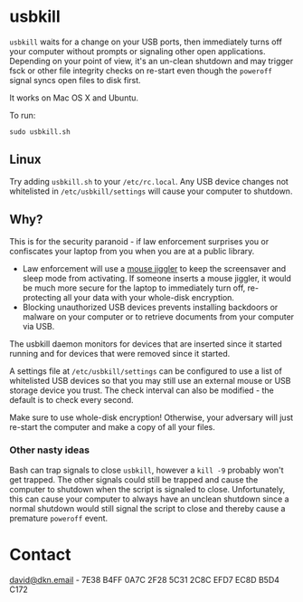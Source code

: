 # usbkill

`usbkill` waits for a change on your USB ports, then immediately turns
off your computer without prompts or signaling other open applications.
Depending on your point of view, it's an un-clean shutdown and may
trigger fsck or other file integrity checks on re-start even though
the `poweroff` signal syncs open files to disk first.

It works on Mac OS X and Ubuntu.

To run:

```shell
sudo usbkill.sh
```

## Linux

Try adding `usbkill.sh` to your `/etc/rc.local`. Any USB device
changes not whitelisted in `/etc/usbkill/settings` will cause your
computer to shutdown.

## Why?
This is for the security paranoid - if law enforcement surprises you or
confiscates your laptop from you when you are at a public library.

* Law enforcement will use a
[mouse jiggler](http://www.amazon.com/gp/product/B00MTZY7Y4/ref=as_li_tl?ie=UTF8&camp=1789&creative=390957&creativeASIN=B00MTZY7Y4&linkCode=as2&tag=deekayen-20&linkId=H362AOTAVTL2CVPZ)
to keep the screensaver and sleep mode from activating. If someone
inserts a mouse jiggler, it would be much more secure for the laptop to
immediately turn off, re-protecting all your data with your whole-disk
encryption.
* Blocking unauthorized USB devices prevents installing backdoors or
malware on your computer or to retrieve documents from your computer via
USB.

The usbkill daemon monitors for devices that are inserted since it
started running and for devices that were removed since it started.

A settings file at `/etc/usbkill/settings` can be configured to use a
list of whitelisted USB devices so that you may still use an external
mouse or USB storage device you trust. The check interval can also be
modified - the default is to check every second.

Make sure to use whole-disk encryption! Otherwise, your adversary will
just re-start the computer and make a copy of all your files.

### Other nasty ideas

Bash can trap signals to close `usbkill`, however a `kill -9` probably
won't get trapped. The other signals could still be trapped
and cause the computer to shutdown when the script is signaled to close.
Unfortunately, this can cause your computer to always have an unclean
shutdown since a normal shutdown would still signal the script to close
and thereby cause a premature `poweroff` event.

# Contact
[david@dkn.email](mailto:david@dkn.email) - 7E38 B4FF 0A7C 2F28 5C31  2C8C EFD7 EC8D B5D4 C172
